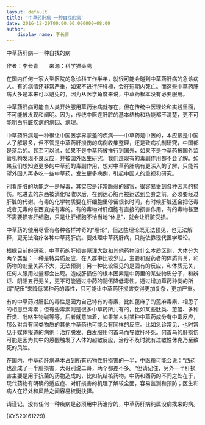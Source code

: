 ```yaml
---
layout: default
title: '中草药肝病—一种自找的病'
date: 2016-12-29T00:00:00.000000+08:00
author:
    display_name: 李长青
---
```


中草药肝病—一种自找的病

作者：李长青　　来源：科学猫头鹰

在国内任何一家大型医院的急诊科工作半年，就很可能会碰到中草药肝病的急诊病人。有的病情还非常严重，如果不进行肝移植，会在短期内死亡。而这些中草药肝病大多是本来可以避免的，因为从医学角度来说，中草药根本没有必要服用。

中草药肝病可能自人类开始服用草药治病就存在，但在传统中医理论和实践里面，不可能被发现和阐明。因为，传统中医连肝脏的基本结构和功能都不清楚，更不可能明白肝脏疾病的病因、病理。

中草药肝病是一种很让中国医学界蒙羞的疾病——中草药是中医的，本应该是中国人了解最多，但不管是中草药肝损伤的病例收集整理，还是致病机制研究，中国都是落后的。甚至可以说，如果不是中草药被推行到国外，如果不是中草药被国外监管机构发现不良反应，并被国外医生研究，我们连现有的毒副作用都不会了解。如果我们想知道更多的中草药的毒副作用，想对中草药肝病有更深入的了解，只能希望外国人再多吃一些中草药，发生更多病例，引起中国人的重视和研究。

别看肝脏的功能之一是解毒，其实它是非常脆弱的器官，很容易受到各种因素的损伤。吃进去的东西被消化吸收以后，在到达心脏再被运送到全身之前，必须要经过肝脏的代谢。有毒的化学物质要在肝细胞里停留很长时间，有时候肝脏还会把低毒或者无毒的东西变成有毒的。有的毒物对肝细胞有直接的损害作用，有的毒物甚至不需要损害肝细胞，只是让肝细胞不恰当地“休息”，就会让肝脏受损。

中草药的使用尽管有各种各样神奇的“理论”，但这些理论既无法预见，也无法解释，更无法治疗各种中草药肝病。要处理中草药肝病，只能依靠现代医学理论。

根据目前的研究，中草药的肝损害原理大致和其他药物没什么本质区别，大体分为两个类型：一种是特异质反应，在人群中比较少见，主要和服药者的体质有关，和药物的剂量关系不大，无法预测；另一种比较常见的是固有的反应，和体质无关，任何人服用过量都会出现。造成肝损伤的根本因素是中药里的某些物质分子，和辨证、阴阳五行无关，更不可能通过中药的配伍降低毒性。通过增加草药种类的所谓“配伍”来降低某种药的毒性，只可能让中草药肝损害变得更加复杂，更加严重。

有的中草药对肝脏的毒性是因为自己特有的毒素，比如蓖麻子的蓖麻毒素、相思子的相思豆毒素；但有些毒素则是很多中草药所共有的，比如某些肽类、蒽醌、多种苷类、吡咯生物碱等等。后者就意味着，如果某人对某种中草药成分有中毒反应，那么对含有同类物质的其他中草药也可能会有同样的反应。比如急诊常见、也时常见于媒体报道的病例：治疗脱发、白发服用何首乌而导致肝坏死。何首乌的肝损伤可能是因为其中的蒽醌触发了人体的超敏反应，治疗不及时就有过敏性休克乃至致死的风险。

在国内，中草药肝病基本占到所有药物性肝损害的一半，中医粉可能会说：“西药也造成了一半肝损害，大哥别说二哥，两个都差不多。“但请记住，另外一半肝损害主要是用于抗菌的药物造成的，比如抗结核药物。中药和西药的不同之处在于，现代药物有明确的适应症、对肝损害的机理了解较全面，容易监测和预防；医生和病人在好处和风险之间容易权衡抉择。

请谨记，没有任何一种疾病是必须用中药治疗的，中草药肝病纯属没病找来的病。

(XYS20161229)

